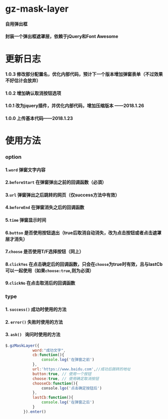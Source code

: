 # gz-mask-layer
#### 自用弹出框
#### 封装一个弹出框遮罩层，依赖于jQuery和Font Awesome

# 更新日志

#### 1.0.3 修改部分配置名，优化内部代码，预计下一个版本增加弹窗表单（不过效果不好估计会放弃）
#### 1.0.2 增加确认取消按钮选项
#### 1.0.1 改为jquery插件，并优化内部代码，增加压缩版本 ——2018.1.26
#### 1.0.0 上传基本代码——2018.1.23

# 使用方法

### option
#### 1.`word` 弹窗文字内容
#### 2.`beforeStart` 在弹窗弹出之前的回调函数（必須）
#### 3.`url` 弹窗弹出之后跳转的网页（仅success方法中有效）
#### 4.`beforeEnd` 在弹窗消失之后的回调函数
#### 5.`time` 弹窗显示时间
#### 6.`button` 是否使用按钮退出（true后取消自动消失，改为点击按钮或者点击遮罩层才消失）
#### 7.`choose` 是否使用T/F选择按钮（同上）
#### 8.`clickYes` 在点击确定后的回调函数，只会在`choose`为true时有效，且与lastCb可以一起使用（如果`choose:true`,则为必須）
#### 9.`clickNo` 在点击取消后的回调函数

### type
#### 1. `success()` 成功时使用的方法
#### 2. `error()` 失败时使用的方法
#### 3. `ask()`   询问时使用的方法
```javascript 
$.gzMaskLayer({
            word:"成功文字",
            cb:function(){
                console.log('在弹窗之前')
            },
            url:'https://www.baidu.com',//成功后跳转的地址
            button:true, // 使用一个按钮
            choose:true, // 使用确定取消按钮
            chooseCb:function(){
                console.lgo('点击确定按钮后')
            },
            lastCb:function(){
                console.log('在弹窗之后')
            }
        }).enter()
```
